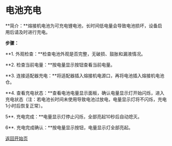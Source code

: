 # 电池充电

**简介：**熔接机电池为可充电锂电池，长时间低电量会导致电池损坏，设备启用后请及时进行充电。

**步骤：**

**1. 外观检查：**检查电池外观是否完整，无破损、鼓胀和漏液情况。

**2. 检查当前电量：**按电量显示按钮查看当前电量。

**3. 连接适配器充电：**将适配器插入熔接机电源口，再将电池插入熔接机电池仓。

**4. 查看充电状态：**查看电池电量显示面板，确认电量显示灯开始闪烁，进入充电状态（注：若电池长时间未使用导致电池过放电，电量显示灯将不闪烁，充电1小时后恢复正常）。

5**. 充电完成：**电量显示灯停止闪烁，全部亮起10秒后自动熄灭。

6**. 充电完成确认：**按电量显示按钮，电量显示灯全部亮起。



[返回开始页](../)

